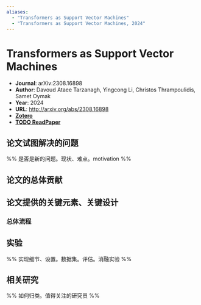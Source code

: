 ```yaml
---
aliases:
  - "Transformers as Support Vector Machines"
  - "Transformers as Support Vector Machines, 2024"
---
```

# Transformers as Support Vector Machines

- **Journal**: arXiv:2308.16898
- **Author**: Davoud Ataee Tarzanagh, Yingcong Li, Christos Thrampoulidis, Samet Oymak
- **Year**: 2024
- **URL**: http://arxiv.org/abs/2308.16898
- [**Zotero**](zotero://select/items/@2024TransformersSupportVectorTarzanagh)
- [**TODO ReadPaper**](https://readpaper.com)

## 论文试图解决的问题

%% 是否是新的问题。现状、难点。motivation %%

## 论文的总体贡献

## 论文提供的关键元素、关键设计

### 总体流程

## 实验

%% 实现细节、设置。数据集。评估。消融实验 %%

## 相关研究

%% 如何归类。值得关注的研究员 %%
